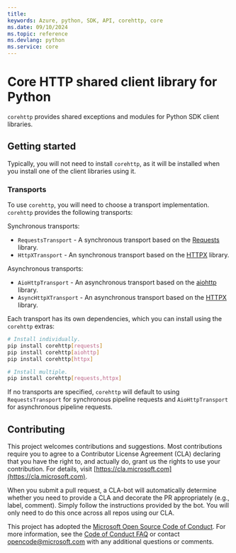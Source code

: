 ```yaml
---
title: 
keywords: Azure, python, SDK, API, corehttp, core
ms.date: 09/10/2024
ms.topic: reference
ms.devlang: python
ms.service: core
---
```


# Core HTTP shared client library for Python

`corehttp` provides shared exceptions and modules for Python SDK client libraries.

## Getting started

Typically, you will not need to install `corehttp`, as it will be installed when you install one of the client libraries using it.

### Transports

To use `corehttp`, you will need to choose a transport implementation. `corehttp` provides the following transports:

Synchronous transports:
- `RequestsTransport` - A synchronous transport based on the [Requests](https://requests.readthedocs.io/en/master/) library.
- `HttpXTransport` - An synchronous transport based on the [HTTPX](https://www.python-httpx.org/) library.

Asynchronous transports:
- `AioHttpTransport` - An asynchronous transport based on the [aiohttp](https://docs.aiohttp.org/en/stable/) library.
- `AsyncHttpXTransport` -  An asynchronous transport based on the [HTTPX](https://www.python-httpx.org/) library.

Each transport has its own dependencies, which you can install using the `corehttp` extras:

```bash
# Install individually.
pip install corehttp[requests]
pip install corehttp[aiohttp]
pip install corehttp[httpx]

# Install multiple.
pip install corehttp[requests,httpx]
```

If no transports are specified, `corehttp` will default to using `RequestsTransport` for synchronous pipeline requests and `AioHttpTransport` for asynchronous pipeline requests.

## Contributing

This project welcomes contributions and suggestions. Most contributions require
you to agree to a Contributor License Agreement (CLA) declaring that you have
the right to, and actually do, grant us the rights to use your contribution.
For details, visit [https://cla.microsoft.com](https://cla.microsoft.com).

When you submit a pull request, a CLA-bot will automatically determine whether
you need to provide a CLA and decorate the PR appropriately (e.g., label,
comment). Simply follow the instructions provided by the bot. You will only
need to do this once across all repos using our CLA.

This project has adopted the
[Microsoft Open Source Code of Conduct](https://opensource.microsoft.com/codeofconduct/).
For more information, see the
[Code of Conduct FAQ](https://opensource.microsoft.com/codeofconduct/faq/)
or contact [opencode@microsoft.com](mailto:opencode@microsoft.com) with any
additional questions or comments.



